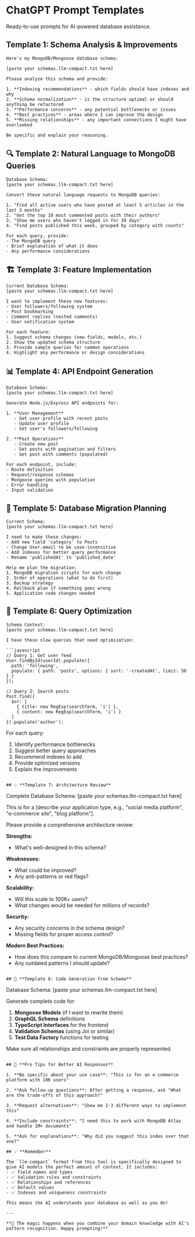 # ChatGPT Prompt Templates

Ready-to-use prompts for AI-powered database assistance.

## Template 1: Schema Analysis & Improvements

```
Here's my MongoDB/Mongoose database schema:

[paste your schemas.llm-compact.txt here]

Please analyze this schema and provide:

1. **Indexing recommendations** - which fields should have indexes and why
2. **Schema normalization** - is the structure optimal or should anything be refactored
3. **Performance concerns** - any potential bottlenecks or issues
4. **Best practices** - areas where I can improve the design
5. **Missing relationships** - any important connections I might have overlooked

Be specific and explain your reasoning.
```

## 🔍 **Template 2: Natural Language to MongoDB Queries**

```
Database Schema:
[paste your schemas.llm-compact.txt here]

Convert these natural language requests to MongoDB queries:

1. "Find all active users who have posted at least 5 articles in the last 3 months"
2. "Get the top 10 most commented posts with their authors"
3. "Show me users who haven't logged in for 30 days"
4. "Find posts published this week, grouped by category with counts"

For each query, provide:
- The MongoDB query
- Brief explanation of what it does
- Any performance considerations
```

## 🏗️ **Template 3: Feature Implementation**

```
Current Database Schema:
[paste your schemas.llm-compact.txt here]

I want to implement these new features:
- User followers/following system
- Post bookmarking
- Comment replies (nested comments)
- User notification system

For each feature:
1. Suggest schema changes (new fields, models, etc.)
2. Show the updated schema structure  
3. Provide sample queries for common operations
4. Highlight any performance or design considerations
```

## 📊 **Template 4: API Endpoint Generation**

```
Database Schema:
[paste your schemas.llm-compact.txt here]

Generate Node.js/Express API endpoints for:

1. **User Management**
   - Get user profile with recent posts
   - Update user profile
   - Get user's followers/following

2. **Post Operations**
   - Create new post
   - Get posts with pagination and filters
   - Get post with comments (populated)

For each endpoint, include:
- Route definition
- Request/response schemas
- Mongoose queries with population
- Error handling
- Input validation
```

## 🔧 **Template 5: Database Migration Planning**

```
Current Schema:
[paste your schemas.llm-compact.txt here]

I need to make these changes:
- Add new field 'category' to Posts
- Change User.email to be case-insensitive
- Add indexes for better query performance
- Rename 'publishedAt' to 'published_date'

Help me plan the migration:
1. MongoDB migration scripts for each change
2. Order of operations (what to do first)
3. Backup strategy
4. Rollback plan if something goes wrong
5. Application code changes needed
```

## 🧠 **Template 6: Query Optimization**

```
Schema Context:
[paste your schemas.llm-compact.txt here]

I have these slow queries that need optimization:

```javascript
// Query 1: Get user feed
User.findById(userId).populate({
  path: 'following',
  populate: { path: 'posts', options: { sort: '-createdAt', limit: 50 } }
});

// Query 2: Search posts
Post.find({
  $or: [
    { title: new RegExp(searchTerm, 'i') },
    { content: new RegExp(searchTerm, 'i') }
  ]
}).populate('author');
```

For each query:
1. Identify performance bottlenecks
2. Suggest better query approaches
3. Recommend indexes to add
4. Provide optimized versions
5. Explain the improvements
```

## 💡 **Template 7: Architecture Review**

```
Complete Database Schema:
[paste your schemas.llm-compact.txt here]

This is for a [describe your application type, e.g., "social media platform", "e-commerce site", "blog platform"].

Please provide a comprehensive architecture review:

**Strengths:**
- What's well-designed in this schema?

**Weaknesses:**
- What could be improved?
- Any anti-patterns or red flags?

**Scalability:**
- Will this scale to 100K+ users?
- What changes would be needed for millions of records?

**Security:**
- Any security concerns in the schema design?
- Missing fields for proper access control?

**Modern Best Practices:**
- How does this compare to current MongoDB/Mongoose best practices?
- Any outdated patterns I should update?
```

## 🚀 **Template 8: Code Generation from Schema**

```
Database Schema:
[paste your schemas.llm-compact.txt here]

Generate complete code for:

1. **Mongoose Models** (if I want to rewrite them)
2. **GraphQL Schema** definitions
3. **TypeScript Interfaces** for the frontend
4. **Validation Schemas** (using Joi or similar)
5. **Test Data Factory** functions for testing

Make sure all relationships and constraints are properly represented.
```

## 🎯 **Pro Tips for Better AI Responses**

1. **Be specific about your use case**: "This is for an e-commerce platform with 10K users"

2. **Ask follow-up questions**: After getting a response, ask "What are the trade-offs of this approach?"

3. **Request alternatives**: "Show me 2-3 different ways to implement this"

4. **Include constraints**: "I need this to work with MongoDB Atlas and handle 1M+ documents"

5. **Ask for explanations**: "Why did you suggest this index over that one?"

## 💡 **Remember**

The `llm-compact` format from this tool is specifically designed to give AI models the perfect amount of context. It includes:
- ✅ Field names and types
- ✅ Validation rules and constraints  
- ✅ Relationships and references
- ✅ Default values
- ✅ Indexes and uniqueness constraints

This means the AI understands your database as well as you do!

---

**🎯 The magic happens when you combine your domain knowledge with AI's pattern recognition. Happy prompting!**
